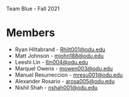 Team Blue - Fall 2021

# Members

  - Ryan Hiltabrand - Rhilt001@odu.edu
  - Matt Johnson - mjohn188@odu.edu
  - Leeshi Lin - llin004@odu.edu
  - Marquel Owens - mowen003@odu.edu
  - Manuel Resurreccion - mresu001@odu.edu
  - Alexander Rosario - arosa005@odu.edu
  - Nishil Shah - nshah001@odu.edu

